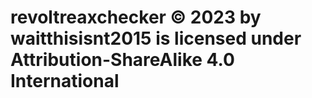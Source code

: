 #  revoltreaxchecker © 2023 by waitthisisnt2015 is licensed under Attribution-ShareAlike 4.0 International 
